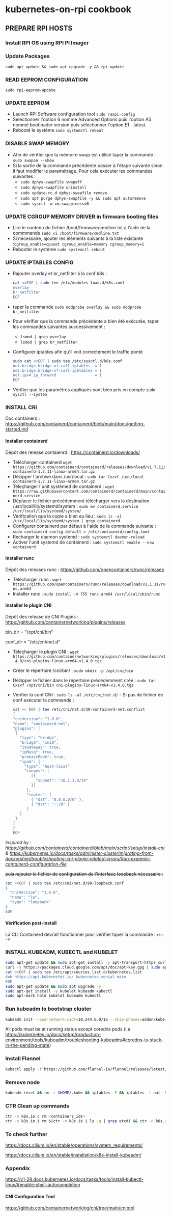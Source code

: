 # kubernetes-on-rpi cookbook

## PREPARE RPI HOSTS

### Install RPI OS using RPI PI Imager

### Update Packages

`sudo apt update && sudo apt upgrade -y && rpi-update`

### READ EEPROM CONFIGURATION

`sudo rpi-eeprom-update`

### UPDATE EEPROM

- Launch RPI Software configuration tool `sudo raspi-config`
- Selectionner l'option 6 nommé Advanced Options puis l'option A5 nommé bootloader version puis sélectionner l'option E1 - latest.
- Rebooté le système `sudo systemctl reboot`

### DISABLE SWAP MEMORY

- Afin de vérifier que la mémoire swap est utilisé taper la commande :
  `sudo swapon --show`
- Si la sortie de la commande précédente passer à l'étape suivante sinon il faut modifier le paramétrage. Pour cela exécuter les commandes suivantes :
  - `sudo dphys-swapfile swapoff`
  - `sudo dphys-swapfile uninstall`
  - `sudo update-rc.d dphys-swapfile remove`
  - `sudo apt purge dphys-swapfile -y && sudo apt autoremove`
  - `sudo sysctl -w vm.swappiness=0`

### UPDATE CGROUP MEMORY DRIVER in firmware booting files

- Lire le contenu du fichier /boot/firmware/cmdline.txt à l'aide de la commmande `sudo vi /boot/firmware/cmdline.txt`
- Si nécessaire, ajouter les éléments suivants à la liste existante :`cgroup_enable=cpuset cgroup_enable=memory cgroup_memory=1`
- Rebooter le système `sudo systemctl reboot`

### UPDATE IPTABLES CONFIG

- Rajouter overlay et br_netfilter à la conf k8s :
  ```bash
  cat <<EOF | sudo tee /etc/modules-load.d/k8s.conf
  overlay
  br_netfilter
  EOF
  ```
- taper la commande `sudo modprobe overlay && sudo modprobe br_netfilter`
- Pour vérifier que la commande précédente a bien été exécutée, taper les commandes suivantes successivement :

  - `lsmod | grep overlay`
  - `lsmod | grep br_netfilter`

- Configurer iptables afin qu'il voit correctement le traffic ponté

  ```bash
  sudo cat <<EOF | sudo tee /etc/sysctl.d/k8s.conf
  net.bridge.bridge-nf-call-iptables  = 1
  net.bridge.bridge-nf-call-ip6tables = 1
  net.ipv4.ip_forward                 = 1
  EOF
  ```

- Vérifier que les paramètres appliqués sont bien pris en compte `sudo sysctl --system`

### INSTALL CRI

Doc containerd : https://github.com/containerd/containerd/blob/main/docs/getting-started.md

#### Installer containerd

Dépôt des release contaienrd : https://containerd.io/downloads/

- Télécharger containerd
  `wget https://github.com/containerd/containerd/releases/download/v1.7.11/containerd-1.7.11-linux-arm64.tar.gz`
- Dézipper l'archive dans /usr/local : `sudo tar Cxzvf /usr/local containerd-1.7.11-linux-arm64.tar.gz`
- Téleçharger l'unit systèmed de containerd : `wget https://raw.githubusercontent.com/containerd/containerd/main/containerd.service`
- Déplacer le fichier précédemment télécharger vers la destination /usr/local/lib/systemd/system : `sudo mv containerd.service /usr/local/lib/systemd/system/`
- Vérification que la copie a bien eu lieu : `sudo ls -al /usr/local/lib/systemd/system | grep containerd`
- Configurer containerd par défaut à l'aide de la commande suivante : `sudo containerd config default > /etc/containerd/config.toml`
- Recharger le daemon systemd : `sudo systemctl daemon-reload`
- Activer l'unit systemd de containerd : `sudo systemctl enable --now containerd`

#### Installer runc

Dépôt des releases runc : https://github.com/opencontainers/runc/releases

- Télécharger runc : `wget https://github.com/opencontainers/runc/releases/download/v1.1.11/runc.arm64`
- Installer runc : `sudo install -m 755 runc.arm64 /usr/local/sbin/runc`

#### Installer le plugin CNI

Dépôt des release de CNI Plugins : https://github.com/containernetworking/plugins/releases

bin_dir = "/opt/cni/bin"

conf_dir = "/etc/cni/net.d"

- Téleçharger le plugin CNI : `wget https://github.com/containernetworking/plugins/releases/download/v1.4.0/cni-plugins-linux-arm64-v1.4.0.tgz`
- Créer le répertoire /cni/bin/ : `sudo mkdir -p /opt/cni/bin`
- Dézipper le fichier dans le répertoire précédemment créé : `sudo tar Cxzvf /opt/cni/bin cni-plugins-linux-arm64-v1.4.0.tgz`
- Vérifier la conf CNI : `sudo ls -al /etc/cni/net.d/` - Si pas de fichier de conf exécuter la commande :

  ```bash
  cat << EOF | tee /etc/cni/net.d/10-containerd-net.conflist
  {
  "cniVersion": "1.0.0",
  "name": "containerd-net",
  "plugins": [
   {
     "type": "bridge",
     "bridge": "cni0",
     "isGateway": true,
     "ipMasq": true,
     "promiscMode": true,
     "ipam": {
       "type": "host-local",
       "ranges": [
          [{
            "subnet": "10.1.1.0/24"
          }]
        ],
        "routes": [
          { "dst": "0.0.0.0/0" },
          { "dst": "::/0" }
        ]
     }
   }
  ]
  }
  EOF
  ```
*Inspired by : https://github.com/containerd/containerd/blob/main/script/setup/install-cni & https://kubernetes.io/docs/tasks/administer-cluster/migrating-from-dockershim/troubleshooting-cni-plugin-related-errors/#an-example-containerd-configuration-file*

  ~~puis rajouter le fichier de configuration de l'interface loopback nécessaire :~~

  ```bash
  cat <<EOF | sudo tee /etc/cni/net.d/99-loopback.conf
  {
    "cniVersion": "1.0.0",
    "name": "lo",
    "type": "loopback"
  }
  EOF
  ```


#### Vérification post-install

La CLI Containerd devrait fonctionner pour vérifier taper la commande : `ctr -v`

### INSTALL KUBEADM, KUBECTL and KUBELET

```bash
sudo apt-get update && sudo apt-get install -y apt-transport-https curl
curl -s https://packages.cloud.google.com/apt/doc/apt-key.gpg | sudo apt-key add -
cat <<EOF | sudo tee /etc/apt/sources.list.d/kubernetes.list
deb https://apt.kubernetes.io/ kubernetes-xenial main
EOF
sudo apt-get update && sudo apt upgrade -y
sudo apt-get install -y kubelet kubeadm kubectl
sudo apt-mark hold kubelet kubeadm kubectl
````

### Run kubeadm to bootstrap cluster
``` bash
kubeadm init --pod-network-cidr=10.244.0.0/16 --skip-phases=addon/kube-proxy
```
All pods must be at running status except coredns pods (i.e https://kubernetes.io/docs/setup/production-environment/tools/kubeadm/troubleshooting-kubeadm/#coredns-is-stuck-in-the-pending-state)

### Install Flannel
```bash
kubectl apply -f https://github.com/flannel-io/flannel/releases/latest/download/kube-flannel.yml
```

### Remove node
```bash
kubeadm reset && rm -r $HOME/.kube && iptables -F && iptables -t nat -F && iptables -t mangle -F && iptables -X
```

### CTR Clean up commands
```bash
ctr -n k8s.io c rm <containers_ids>
ctr -n k8s.io i rm $(ctr -n k8s.io i ls -q | grep etcd) && ctr -n k8s.io i rm $(ctr -n k8s.io i ls -q | grep sha) && ctr -n k8s.io i rm $(ctr -n k8s.io i ls -q | grep core) ctr -n k8s.io i rm $(ctr -n k8s.io i ls -q | grep kube) && ctr -n k8s.io i rm $(ctr -n k8s.io i ls -q | grep pause)
```

### To check further
https://docs.cilium.io/en/stable/operations/system_requirements/

https://docs.cilium.io/en/stable/installation/k8s-install-kubeadm/

### Appendix

https://v1-28.docs.kubernetes.io/docs/tasks/tools/install-kubectl-linux/#enable-shell-autocompletion

#### CNI Configuration Tool
https://github.com/containernetworking/cni/tree/main/cnitool

